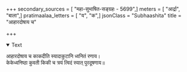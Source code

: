 +++
secondary_sources = [ "महा-सुभाषित-सङ्ग्रहः - 5699",]
meters = [ "आर्द्रा", "बाला",]
pratimaalaa_letters = [ "य", "क",]
jsonClass = "Subhaashita"
title = "आहारदोषाय च"

+++

<details open><summary>Text</summary>

आहारदोषाय च काकदीति स्यादाकुटानि ध्वनितं रणाय।  
केकेध्वनिष्ठा कुवती किकी च त्रयं त्विदं स्यात् पुरदूषणाय॥
</details>
